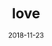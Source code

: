 ---
title: love
description: This is the xth of the offLINE subseries, titled "love".
date: 2018-11-23
tags: 
  - October 2018
---